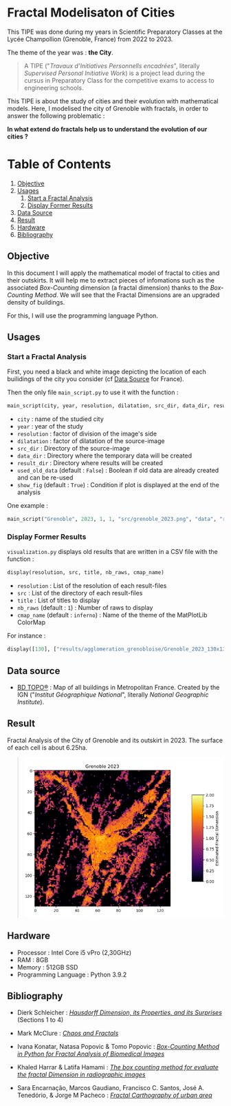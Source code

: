 # Fractal Modelisaton of Cities

This TIPE was done during my years in Scientific Preparatory Classes at the Lycée Champollion (Grenoble, France) from 2022 to 2023.

The theme of the year was : **the City**.

>A TIPE ("*Travaux d'Initiatives Personnells encadrées*", literally *Supervised Personal Initiative Work*) is a project lead during the cursus in Preparatory Class for the competitive exams to access to engineering schools.

This TIPE is about the study of cities and their evolution with mathematical models. Here, I modelised the city of Grenoble with fractals, in order to answer the following problematic :

**In what extend do fractals help us to understand the evolution of our cities ?**

# Table of Contents

1. [Objective](#objective)
1. [Usages](#usages)
    1. [Start a Fractal Analysis](#start-a-fractal-analysis)
    1. [Display Former Results](#display-former-results)
1. [Data Source](#data-source)
1. [Result](#result)
1. [Hardware](#hardware)
1. [Bibliography](#bibliography)

## Objective

In this document I will apply the mathematical model of fractal to cities and their outskirts. It will help me to extract pieces of infomations such as the associated *Box-Counting* dimension (a fractal dimension) thanks to the *Box-Counting Method*. We will see that the Fractal Dimensions are an upgraded density of buildings.

For this, I will use the programming language Python.

## Usages

### Start a Fractal Analysis

First, you need a black and white image depicting the location of each builidings of the city you consider (cf [Data Source](#data-source) for France). 

Then the only file `main_script.py` to use it with the function :

``` python
main_script(city, year, resolution, dilatation, src_dir, data_dir, result_dir, used_old_data, show_fig)
```

* `city` : name of the studied city
* `year` : year of the study
* `resolution` : factor of division of the image's side
* `dilatation` : factor of dilatation of the source-image
* `src_dir` : Directory of the source-image
* `data_dir` : Directory where the temporary data will be created
* `result_dir` : Directory where results will be created
* `used_old_data` (default : `False`) : Boolean if old data are already created and can be re-used
* `show_fig` (default : `True`) : Condition if plot is displayed at the end of the analysis

One example : 

``` python
main_script("Grenoble", 2023, 1, 1, "src/grenoble_2023.png", "data", "results")
```

### Display Former Results

`visualization.py` displays old results that are written in a CSV file with the function :

``` python
display(resolution, src, title, nb_raws, cmap_name)
```

* `resolution` : List of the resolution of each result-files
* `src` : List of the directory of each result-files
* `title` : List of titles to display
* `nb_raws` (default : `1`) : Number of raws to display
* `cmap_name` (default : `inferno`) : Name of the theme of the MatPlotLib ColorMap 

For instance :

``` python
display([130], ["results/agglomeration_grenobloise/Grenoble_2023_130x130.csv"], ["Grenoble 2023"])
```

## Data source

* [BD TOPO®](https://geoservices.ign.fr/documentation/donnees/vecteur/bdtopo) : Map of all buildings in Metropolitan France. Created by the IGN ("*Institut Géographique National*", literally *National Geographic Institute*).

## Result

Fractal Analysis of the City of Grenoble and its outskirt in 2023. The surface of each cell is about 6.25ha.

>![City of Grenoble in 2023](ressources/grenoble_2023_results.png)

## Hardware

* Processor : Intel Core i5 vPro (2,30GHz)
* RAM : 8GB
* Memory : 512GB SSD
* Programming Language : Python 3.9.2

## Bibliography

* Dierk Schleicher : [*Hausdorff Dimension, its Properties, and its Surprises*](https://arxiv.org/abs/math/0505099) (Sections 1 to 4)

* Mark McClure : [*Chaos and Fractals*](https://www.marksmath.org/classes/Fall2021ChaosAndFractals/chaos_and_fractals_2021/contents.html)

* Ivana Konatar, Natasa Popovic & Tomo Popovic : [*Box-Counting Method in Python for Fractal Analysis of Biomedical Images*](https://www.semanticscholar.org/paper/Box-Counting-Method-in-Python-for-Fractal-Analysis-Konatar-Popovic/2d7d5f1e1468a30db49e48969abd8a46da32c20c)

* Khaled Harrar & Latifa Hamami : [*The box counting method for evaluate the fractal Dimension in radiographic images*](https://www.researchgate.net/publication/254455405_The_Box_Counting_Method_for_Evaluate_the_Fractal_Dimension_in_Radiographic_Images)

* Sara Encarnação, Marcos Gaudiano, Francisco C. Santos, José A. Tenedório, & Jorge M Pacheco : [*Fractal Carthography of urban area*](https://www.nature.com/articles/srep00527)
